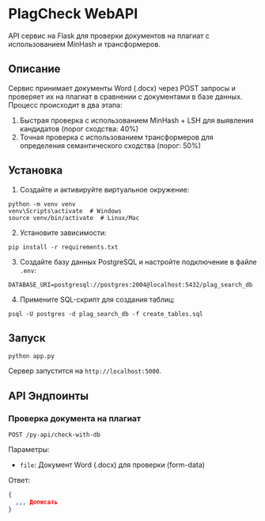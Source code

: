 # PlagCheck WebAPI

API сервис на Flask для проверки документов на плагиат с использованием MinHash и трансформеров.

## Описание

Сервис принимает документы Word (.docx) через POST запросы и проверяет их на плагиат в сравнении с документами в базе данных. Процесс происходит в два этапа:

1. Быстрая проверка с использованием MinHash + LSH для выявления кандидатов (порог сходства: 40%)
2. Точная проверка с использованием трансформеров для определения семантического сходства (порог: 50%)

## Установка

1. Создайте и активируйте виртуальное окружение:

```
python -m venv venv
venv\Scripts\activate  # Windows
source venv/bin/activate  # Linux/Mac
```

2. Установите зависимости:

```
pip install -r requirements.txt
```

3. Создайте базу данных PostgreSQL и настройте подключение в файле `.env`:

```
DATABASE_URI=postgresql://postgres:2004@localhost:5432/plag_search_db
```

4. Примените SQL-скрипт для создания таблиц:

```
psql -U postgres -d plag_search_db -f create_tables.sql
```

## Запуск

```
python app.py
```

Сервер запустится на `http://localhost:5000`.

## API Эндпоинты

### Проверка документа на плагиат

```
POST /py-api/check-with-db
```

Параметры:
- `file`: Документ Word (.docx) для проверки (form-data)

Ответ:
```json
{
  ,,, Дописать
}
```
